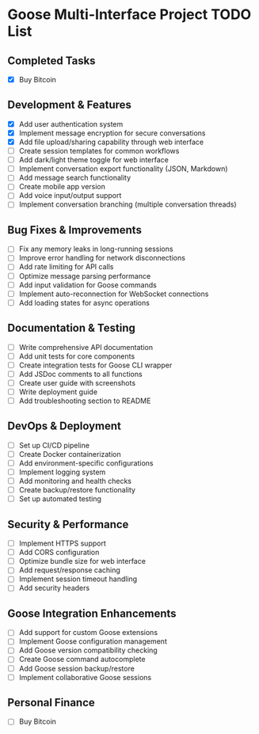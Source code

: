 # Goose Multi-Interface Project TODO List

## Completed Tasks
- [x] Buy Bitcoin

## Development & Features
- [x] Add user authentication system
- [x] Implement message encryption for secure conversations
- [x] Add file upload/sharing capability through web interface
- [ ] Create session templates for common workflows
- [ ] Add dark/light theme toggle for web interface
- [ ] Implement conversation export functionality (JSON, Markdown)
- [ ] Add message search functionality
- [ ] Create mobile app version
- [ ] Add voice input/output support
- [ ] Implement conversation branching (multiple conversation threads)

## Bug Fixes & Improvements
- [ ] Fix any memory leaks in long-running sessions
- [ ] Improve error handling for network disconnections
- [ ] Add rate limiting for API calls
- [ ] Optimize message parsing performance
- [ ] Add input validation for Goose commands
- [ ] Implement auto-reconnection for WebSocket connections
- [ ] Add loading states for async operations

## Documentation & Testing
- [ ] Write comprehensive API documentation
- [ ] Add unit tests for core components
- [ ] Create integration tests for Goose CLI wrapper
- [ ] Add JSDoc comments to all functions
- [ ] Create user guide with screenshots
- [ ] Write deployment guide
- [ ] Add troubleshooting section to README

## DevOps & Deployment
- [ ] Set up CI/CD pipeline
- [ ] Create Docker containerization
- [ ] Add environment-specific configurations
- [ ] Implement logging system
- [ ] Add monitoring and health checks
- [ ] Create backup/restore functionality
- [ ] Set up automated testing

## Security & Performance
- [ ] Implement HTTPS support
- [ ] Add CORS configuration
- [ ] Optimize bundle size for web interface
- [ ] Add request/response caching
- [ ] Implement session timeout handling
- [ ] Add security headers

## Goose Integration Enhancements
- [ ] Add support for custom Goose extensions
- [ ] Implement Goose configuration management
- [ ] Add Goose version compatibility checking
- [ ] Create Goose command autocomplete
- [ ] Add Goose session backup/restore
- [ ] Implement collaborative Goose sessions

## Personal Finance
- [ ] Buy Bitcoin
